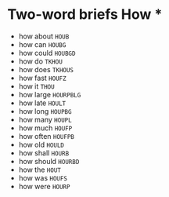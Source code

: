 # Two-word briefs How *

* how about `HOUB`
* how can `HOUBG`
* how could `HOUBGD`
* how do `TKHOU`
* how does `TKHOUS`
* how fast `HOUFZ`
* how it `THOU`
* how large `HOURPBLG`
* how late `HOULT`
* how long `HOUPBG`
* how many `HOUPL`
* how much `HOUFP`
* how often `HOUFPB`
* how old `HOULD`
* how shall `HOURB`
* how should `HOURBD`
* how the `HOUT`
* how was `HOUFS`
* how were `HOURP`
